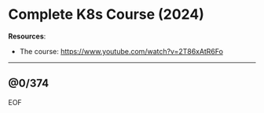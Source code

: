 # Complete K8s Course (2024)

**Resources**:
- The course: https://www.youtube.com/watch?v=2T86xAtR6Fo

---

@0/374
---
EOF
